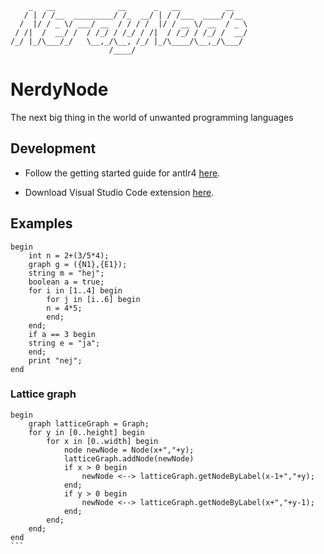 ```
    _   __              __      _   __          __
   / | / /__  _________/ /_  __/ | / /___  ____/ /__
  /  |/ / _ \/ ___/ __  / / / /  |/ / __ \/ __  / _ \
 / /|  /  __/ /  / /_/ / /_/ / /|  / /_/ / /_/ /  __/
/_/ |_/\___/_/   \__,_/\__, /_/ |_/\____/\__,_/\___/
                      /____/
```

# NerdyNode

The next big thing in the world of unwanted programming languages

## Development

-   Follow the getting started guide for antlr4 [here](https://github.com/antlr/antlr4/blob/master/doc/getting-started.md).

-   Download Visual Studio Code extension [here](https://marketplace.visualstudio.com/items?itemName=mike-lischke.vscode-antlr4).

## Examples

```
begin
    int n = 2+(3/5*4);
    graph g = ({N1},{E1});
    string m = "hej";
    boolean a = true;
    for i in [1..4] begin
        for j in [i..6] begin
        n = 4*5;
        end;
    end;
    if a == 3 begin
    string e = "ja";
    end;
    print "nej";
end
```

### Lattice graph

````
begin
    graph latticeGraph = Graph;
    for y in [0..height] begin
        for x in [0..width] begin
            node newNode = Node(x+","+y);
            latticeGraph.addNode(newNode)
            if x > 0 begin
                newNode <--> latticeGraph.getNodeByLabel(x-1+","+y);
            end;
            if y > 0 begin
                newNode <--> latticeGraph.getNodeByLabel(x+","+y-1);
            end;
        end;
    end;
end
```
````
